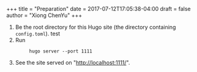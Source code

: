 +++
title = "Preparation"
date = 2017-07-12T17:05:38-04:00
draft = false
author = "Xiong ChenYu"
+++

1.  Be the root directory for this Hugo site (the directory containing
    `config.toml`).
    test
2.  Run
    ```text
         hugo server --port 1111
    ```
3.  See the site served on "<http://localhost:1111/>".
